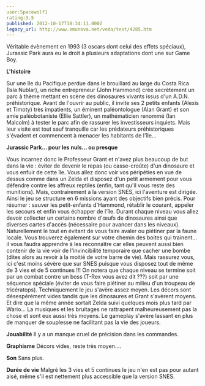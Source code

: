 ```yaml
---
user:Spacewolf1
rating:3.5
published: 2012-10-17T18:34:11.000Z
legacy_url: http://www.emunova.net/veda/test/4285.htm
---
```

Véritable évènement en 1993 (3 oscars dont celui des effets spéciaux), Jurassic Park aura eu le droit à plusieurs adaptations dont une sur Game Boy.  

  

**L'histoire**   

Sur une île du Pacifique perdue dans le brouillard au large du Costa Rica (Isla Nublar), un riche entrepreneur (John Hammond) crée secrètement un parc à thème mettant en scène des dinosaures vivants issus d'un A.D.N. préhistorique. Avant de l'ouvrir au public, il invite ses 2 petits enfants (Alexis et Timoty) très impatients, un éminent paléontologue (Alan Grant) et son amie paléobotaniste (Ellie Sattler), un mathématicien renommé (Ian Malcolm) à tester le parc afin de rassurer les investisseurs inquiets. Mais leur visite est tout sauf tranquille car les prédateurs préhistoriques s'évadent et commencent à menacer les habitants de l'île...   

  

**Jurassic Park... pour les nuls... ou presque**   

Vous incarnez donc le Professeur Grant et n'avez plus beaucoup de but dans la vie : éviter de devenir le repas (ou casse-croûte) d'un dinosaure et vous enfuir de cette île. Vous allez donc voir vos péripéties en vue de dessus comme dans un Zelda et disposez d'un petit armement pour vous défendre contre les affreux reptiles (enfin, tant qu'il vous reste des munitions). Mais, contrairement à la version SNES, ici l'aventure est dirigée. Ainsi le jeu se structure en 6 missions ayant des objectifs bien précis. Pour résumer : sauver les petit-enfants d'Hammond, rétablir le courant, appeler les secours et enfin vous échapper de l'île. Durant chaque niveau vous allez devoir collecter un certains nombre d'œufs de dinosaures ainsi que diverses cartes d'accès (nécessaire pour avancer dans les niveaux). Naturellement le tout en évitant de vous faire avaler ou piétiner par la faune locale. Vous trouverez également sur votre chemin des boites qui trainent... il vous faudra apprendre à les reconnaître car elles peuvent aussi bien contenir de la vie voir de l'invincibilité temporaire que cacher une bombe (dites alors au revoir à la moitié de votre barre de vie). Mais rassurez vous, ici c'est moins sévère que sur SNES puisque vous disposez tout de même de 3 vies et de 5 continues !!! On notera que chaque niveau se termine soit par un combat contre un boss (T-Rex vous avez dit ???) soit par une séquence spéciale (éviter de vous faire piétiner au milieu d'un troupeau de tricératops). Techniquement le jeu s'avère assez moyen. Les décors sont désespérément vides tandis que les dinosaures et Grant s'avèrent moyens. Et dire que la même année sortait Zelda suivi quelques mois plus tard par Wario... La musiques et les bruitages ne rattrapent malheureusement pas la chose et sont eux aussi très moyens. Le gameplay s'avère lassant en plus de manquer de souplesse ne facilitant pas la vie des joueurs.  

  

**Jouabilité** Il y a un manque cruel de précision dans les commandes.  

**Graphisme** Décors vides, reste très moyen....   

**Son** Sans plus.   

**Durée de vie** Malgré les 3 vies et 5 continues le jeu n'en est pas pour autant aisé, même s'il est nettement plus accessible que la version SNES.
